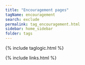 ```yaml
---
title: "Encouragement pages"
tagName: encouragement
search: exclude
permalink: tag_encouragement.html
sidebar: home_sidebar
folder: tags
---
```

{% include taglogic.html %}

{% include links.html %}
